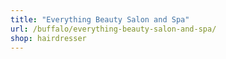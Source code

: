 ```yaml
---
title: "Everything Beauty Salon and Spa"
url: /buffalo/everything-beauty-salon-and-spa/
shop: hairdresser
---
```

